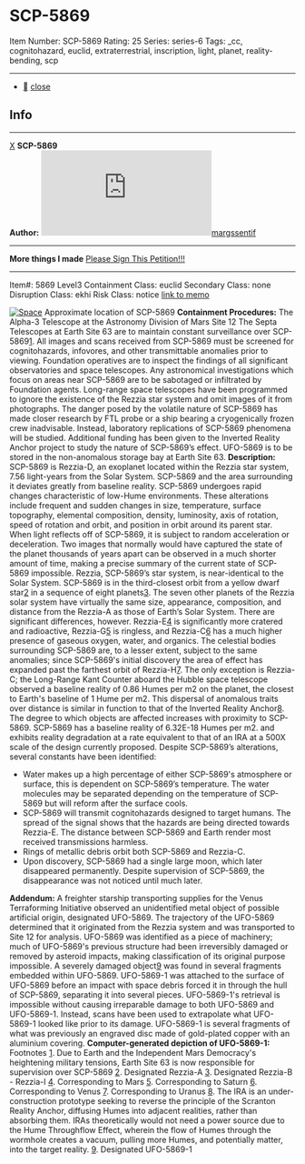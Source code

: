 # SCP-5869
Item Number: SCP-5869
Rating: 25
Series: series-6
Tags: _cc, cognitohazard, euclid, extraterrestrial, inscription, light, planet, reality-bending, scp

---

  * [](javascript:;)
[close](javascript:;)
## Info
* * *
[X](javascript:;)
**SCP-5869**  
**Author:** [![margssentif](https://www.wikidot.com/avatar.php?userid=3861605&amp;size=small&amp;timestamp=1742520117)](http://www.wikidot.com/user:info/margssentif)[margssentif](http://www.wikidot.com/user:info/margssentif)
* * *
**More things I made**
[Please Sign This Petition!!!](http://scp-wiki.wikidot.com/petition-to-ban-margssentif)
* * *

Item#: 5869
Level3
Containment Class:
euclid
Secondary Class:
none
Disruption Class:
ekhi
Risk Class:
notice
[link to memo](/classification-committee-memo)  

[![Space](https://scp-wiki.wdfiles.com/local--resized-images/scp-5869/Space/medium.jpg)](https://scp-wiki.wdfiles.com/local--files/scp-5869/Space)
Approximate location of SCP-5869
**Containment Procedures:** The Alpha-3 Telescope at the Astronomy Division of Mars Site 12 The Septa Telescopes at Earth Site 63 are to maintain constant surveillance over SCP-5869[1](javascript:;). All images and scans received from SCP-5869 must be screened for cognitohazards, infovores, and other transmittable anomalies prior to viewing.
Foundation operatives are to inspect the findings of all significant observatories and space telescopes. Any astronomical investigations which focus on areas near SCP-5869 are to be sabotaged or infiltrated by Foundation agents. Long-range space telescopes have been programmed to ignore the existence of the Rezzia star system and omit images of it from photographs.
The danger posed by the volatile nature of SCP-5869 has made closer research by FTL probe or a ship bearing a cryogenically frozen crew inadvisable. Instead, laboratory replications of SCP-5869 phenomena will be studied. Additional funding has been given to the Inverted Reality Anchor project to study the nature of SCP-5869’s effect.
UFO-5869 is to be stored in the non-anomalous storage bay at Earth Site 63.
**Description:** SCP-5869 is Rezzia-D, an exoplanet located within the Rezzia star system, 7.56 light-years from the Solar System. SCP-5869 and the area surrounding it deviates greatly from baseline reality.
SCP-5869 undergoes rapid changes characteristic of low-Hume environments. These alterations include frequent and sudden changes in size, temperature, surface topography, elemental composition, density, luminosity, axis of rotation, speed of rotation and orbit, and position in orbit around its parent star.
When light reflects off of SCP-5869, it is subject to random acceleration or deceleration. Two images that normally would have captured the state of the planet thousands of years apart can be observed in a much shorter amount of time, making a precise summary of the current state of SCP-5869 impossible.
Rezzia, SCP-5869’s star system, is near-identical to the Solar System. SCP-5869 is in the third-closest orbit from a yellow dwarf star[2](javascript:;) in a sequence of eight planets[3](javascript:;). The seven other planets of the Rezzia solar system have virtually the same size, appearance, composition, and distance from the Rezzia-A as those of Earth’s Solar System. There are significant differences, however. Rezzia-E[4](javascript:;) is significantly more cratered and radioactive, Rezzia-G[5](javascript:;) is ringless, and Rezzia-C[6](javascript:;) has a much higher presence of gaseous oxygen, water, and organics.
The celestial bodies surrounding SCP-5869 are, to a lesser extent, subject to the same anomalies; since SCP-5869's initial discovery the area of effect has expanded past the farthest orbit of Rezzia-H[7](javascript:;). The only exception is Rezzia-C; the Long-Range Kant Counter aboard the Hubble space telescope observed a baseline reality of 0.86 Humes per m2 on the planet, the closest to Earth's baseline of 1 Hume per m2. This dispersal of anomalous traits over distance is similar in function to that of the Inverted Reality Anchor[8](javascript:;). The degree to which objects are affected increases with proximity to SCP-5869. SCP-5869 has a baseline reality of 6.32E-18 Humes per m2. and exhibits reality degradation at a rate equivalent to that of an IRA at a 500X scale of the design currently proposed.
Despite SCP-5869’s alterations, several constants have been identified:
  * Water makes up a high percentage of either SCP-5869's atmosphere or surface, this is dependent on SCP-5869’s temperature. The water molecules may be separated depending on the temperature of SCP-5869 but will reform after the surface cools.
  * SCP-5869 will transmit cognitohazards designed to target humans. The spread of the signal shows that the hazards are being directed towards Rezzia-E. The distance between SCP-5869 and Earth render most received transmissions harmless.
  * Rings of metallic debris orbit both SCP-5869 and Rezzia-C.
  * Upon discovery, SCP-5869 had a single large moon, which later disappeared permanently. Despite supervision of SCP-5869, the disappearance was not noticed until much later.

**Addendum:** A freighter starship transporting supplies for the Venus Terraforming Initiative observed an unidentified metal object of possible artificial origin, designated UFO-5869. The trajectory of the UFO-5869 determined that it originated from the Rezzia system and was transported to Site 12 for analysis.
UFO-5869 was identified as a piece of machinery; much of UFO-5869's previous structure had been irreversibly damaged or removed by asteroid impacts, making classification of its original purpose impossible. A severely damaged object[9](javascript:;) was found in several fragments embedded within UFO-5869. UFO-5869-1 was attached to the surface of UFO-5869 before an impact with space debris forced it in through the hull of SCP-5869, separating it into several pieces. UFO-5869-1's retrieval is impossible without causing irreparable damage to both UFO-5869 and UFO-5869-1. Instead, scans have been used to extrapolate what UFO-5869-1 looked like prior to its damage.
UFO-5869-1 is several fragments of what was previously an engraved disc made of gold-plated copper with an aluminium covering.
**Computer-generated depiction of UFO-5869-1:**
Footnotes
[1](javascript:;). Due to Earth and the Independent Mars Democracy's heightening military tensions, Earth Site 63 is now responsible for supervision over SCP-5869
[2](javascript:;). Designated Rezzia-A
[3](javascript:;). Designated Rezzia-B - Rezzia-I
[4](javascript:;). Corresponding to Mars
[5](javascript:;). Corresponding to Saturn
[6](javascript:;). Corresponding to Venus
[7](javascript:;). Corresponding to Uranus
[8](javascript:;). The IRA is an under-construction prototype seeking to reverse the principle of the Scranton Reality Anchor, diffusing Humes into adjacent realities, rather than absorbing them. IRAs theoretically would not need a power source due to the Hume Throughflow Effect, wherein the flow of Humes through the wormhole creates a vacuum, pulling more Humes, and potentially matter, into the target reality.
[9](javascript:;). Designated UFO-5869-1